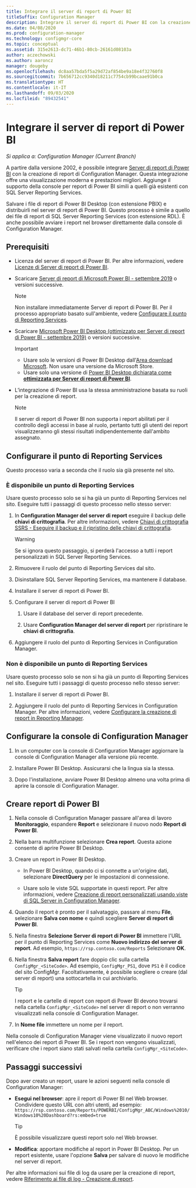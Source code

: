```yaml
---
title: Integrare il server di report di Power BI
titleSuffix: Configuration Manager
description: Integrare il server di report di Power BI con la creazione di report di Configuration Manager Reporting per una visualizzazione moderna e prestazioni migliori.
ms.date: 04/08/2020
ms.prod: configuration-manager
ms.technology: configmgr-core
ms.topic: conceptual
ms.assetid: 315e2613-dc71-46b1-80cb-26161d08103a
author: aczechowski
ms.author: aaroncz
manager: dougeby
ms.openlocfilehash: dc8aa57bda5f5a29d72af854be9a18e4f32760f8
ms.sourcegitcommit: 7b656712cc9340d18211c7754cb99bcaae91b0ca
ms.translationtype: HT
ms.contentlocale: it-IT
ms.lasthandoff: 09/03/2020
ms.locfileid: "89432541"
---
```

# <a name="integrate-with-power-bi-report-server"></a>Integrare il server di report di Power BI

*Si applica a: Configuration Manager (Current Branch)*

<!--3721603-->

A partire dalla versione 2002, è possibile integrare [Server di report di Power BI](/power-bi/report-server/get-started) con la creazione di report di Configuration Manager. Questa integrazione offre una visualizzazione moderna e prestazioni migliori. Aggiunge il supporto della console per report di Power BI simili a quelli già esistenti con SQL Server Reporting Services.

Salvare i file di report di Power BI Desktop (con estensione PBIX) e distribuirli nel server di report di Power BI. Questo processo è simile a quello dei file di report di SQL Server Reporting Services (con estensione RDL). È anche possibile avviare i report nel browser direttamente dalla console di Configuration Manager.

## <a name="prerequisites"></a>Prerequisiti

- Licenza del server di report di Power BI. Per altre informazioni, vedere [Licenze di Server di report di Power BI](/power-bi/report-server/get-started#licensing-power-bi-report-server).

- Scaricare [Server di report di Microsoft Power BI - settembre 2019](https://www.microsoft.com/download/details.aspx?id=57270) o versioni successive.

    > [!NOTE]
    > Non installare immediatamente Server di report di Power BI. Per il processo appropriato basato sull'ambiente, vedere [Configurare il punto di Reporting Services](#configure-the-reporting-services-point).

- Scaricare [Microsoft Power BI Desktop (ottimizzato per Server di report di Power BI - settembre 2019)](https://www.microsoft.com/download/details.aspx?id=57271) o versioni successive.

    > [!IMPORTANT]
    > - Usare solo le versioni di Power BI Desktop dall'[Area download Microsoft](https://www.microsoft.com/download/). Non usare una versione da Microsoft Store.
    > - Usare solo una versione di [Power BI Desktop dichiarata come **ottimizzata per Server di report di Power BI**](/power-bi/report-server/install-powerbi-desktop).

- L’integrazione di Power BI usa la stessa amministrazione basata su ruoli per la creazione di report.
    > [!NOTE]
    > Il server di report di Power BI non supporta i report abilitati per il controllo degli accessi in base al ruolo, pertanto tutti gli utenti dei report visualizzeranno gli stessi risultati indipendentemente dall'ambito assegnato.

## <a name="configure-the-reporting-services-point"></a>Configurare il punto di Reporting Services

Questo processo varia a seconda che il ruolo sia già presente nel sito.

### <a name="you-have-a-reporting-services-point"></a>È disponibile un punto di Reporting Services

Usare questo processo solo se si ha già un punto di Reporting Services nel sito. Eseguire tutti i passaggi di questo processo nello stesso server:

1. In **Configuration Manager del server di report** eseguire il backup delle **chiavi di crittografia**. Per altre informazioni, vedere [Chiavi di crittografia SSRS - Eseguire il backup e il ripristino delle chiavi di crittografia](/sql/reporting-services/install-windows/ssrs-encryption-keys-back-up-and-restore-encryption-keys).

    > [!WARNING]
    > Se si ignora questo passaggio, si perderà l'accesso a tutti i report personalizzati in SQL Server Reporting Services.

1. Rimuovere il ruolo del punto di Reporting Services dal sito.

1. Disinstallare SQL Server Reporting Services, ma mantenere il database.

1. Installare il server di report di Power BI.

1. Configurare il server di report di Power BI

    1. Usare il database del server di report precedente.

    1. Usare **Configuration Manager del server di report** per ripristinare le **chiavi di crittografia**.

1. Aggiungere il ruolo del punto di Reporting Services in Configuration Manager.

### <a name="you-dont-have-a-reporting-services-point"></a>Non è disponibile un punto di Reporting Services

Usare questo processo solo se non si ha già un punto di Reporting Services nel sito. Eseguire tutti i passaggi di questo processo nello stesso server:

1. Installare il server di report di Power BI.

2. Aggiungere il ruolo del punto di Reporting Services in Configuration Manager. Per altre informazioni, vedere [Configurare la creazione di report in Reporting Manager](configuring-reporting.md).

## <a name="configure-the-configuration-manager-console"></a>Configurare la console di Configuration Manager

1. In un computer con la console di Configuration Manager aggiornare la console di Configuration Manager alla versione più recente.

1. Installare Power BI Desktop. Assicurarsi che la lingua sia la stessa.

1. Dopo l'installazione, avviare Power BI Desktop almeno una volta prima di aprire la console di Configuration Manager.

## <a name="create-power-bi-reports"></a>Creare report di Power BI

1. Nella console di Configuration Manager passare all'area di lavoro **Monitoraggio**, espandere **Report** e selezionare il nuovo nodo **Report di Power BI**.

1. Nella barra multifunzione selezionare **Crea report**. Questa azione consente di aprire Power BI Desktop.

1. Creare un report in Power BI Desktop.

    - In Power BI Desktop, quando ci si connette a un'origine dati, selezionare **DirectQuery** per le impostazioni di connessione.

    - Usare solo le viste SQL supportate in questi report. Per altre informazioni, vedere [Creazione di report personalizzati usando viste di SQL Server in Configuration Manager](../../../develop/core/understand/sqlviews/create-custom-reports-using-sql-server-views.md).

1. Quando il report è pronto per il salvataggio, passare al menu **File**, selezionare **Salva con nome** e quindi scegliere **Server di report di Power BI**.

1. Nella finestra **Selezione Server di report di Power BI** immettere l'URL per il punto di Reporting Services come **Nuovo indirizzo del server di report**. Ad esempio, `https://rsp.contoso.com/Reports` Selezionare **OK**.

1. Nella finestra **Salva report** fare doppio clic sulla cartella `ConfigMgr_<SiteCode>`. Ad esempio, `ConfigMgr_PS1`, dove `PS1` è il codice del sito ConfigMgr. Facoltativamente, è possibile scegliere o creare (dal server di report) una sottocartella in cui archiviarlo.
    > [!TIP]
    > I report e le cartelle di report con report di Power BI devono trovarsi nella cartella `ConfigMgr_<SiteCode>` nel server di report o non verranno visualizzati nella console di Configuration Manager.

1. In **Nome file** immettere un nome per il report.

Nella console di Configuration Manager viene visualizzato il nuovo report nell'elenco dei report di Power BI. Se i report non vengono visualizzati, verificare che i report siano stati salvati nella cartella `ConfigMgr_<SiteCode>`.

## <a name="next-steps"></a>Passaggi successivi

Dopo aver creato un report, usare le azioni seguenti nella console di Configuration Manager:

- **Esegui nel browser**: apre il report di Power BI nel Web browser. Condividere questo URL con altri utenti, ad esempio: `https://rsp.contoso.com/Reports/POWERBI/ConfigMgr_ABC/Windows%2010/Windows10%20Dashboard?rs:embed=true`

    > [!TIP]
    > È possibile visualizzare questi report solo nel Web browser.

- **Modifica**: apportare modifiche al report in Power BI Desktop. Per un report esistente, usare l'opzione **Salva** per salvare di nuovo le modifiche nel server di report.

Per altre informazioni sui file di log da usare per la creazione di report, vedere [Riferimento ai file di log - Creazione di report](../../plan-design/hierarchy/log-files.md#BKMK_ReportLog).
